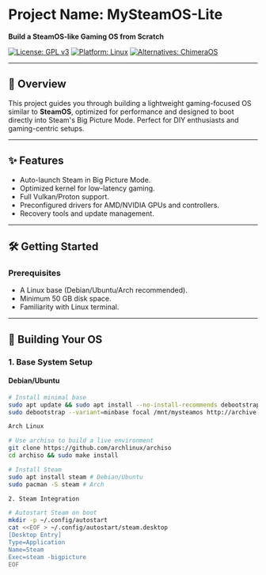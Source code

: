 # Project Name: MySteamOS-Lite  
**Build a SteamOS-like Gaming OS from Scratch**  

[![License: GPL v3](https://img.shields.io/badge/License-GPLv3-blue.svg)](https://www.gnu.org/licenses/gpl-3.0)
[![Platform: Linux](https://img.shields.io/badge/Platform-Linux-blue)](https://www.kernel.org/)
[![Alternatives: ChimeraOS](https://img.shields.io/badge/Alternative-ChimeraOS-green)](https://chimeraos.org)

---

## 📖 Overview  
This project guides you through building a lightweight gaming-focused OS similar to **SteamOS**, optimized for performance and designed to boot directly into Steam's Big Picture Mode. Perfect for DIY enthusiasts and gaming-centric setups.  

---

## ✨ Features  
- Auto-launch Steam in Big Picture Mode.  
- Optimized kernel for low-latency gaming.  
- Full Vulkan/Proton support.  
- Preconfigured drivers for AMD/NVIDIA GPUs and controllers.  
- Recovery tools and update management.  

---

## 🛠️ Getting Started  

### Prerequisites  
- A Linux base (Debian/Ubuntu/Arch recommended).  
- Minimum 50 GB disk space.  
- Familiarity with Linux terminal.  

---

## 🚀 Building Your OS  

### 1. Base System Setup  
#### Debian/Ubuntu  
```bash
# Install minimal base  
sudo apt update && sudo apt install --no-install-recommends debootstrap
sudo debootstrap --variant=minbase focal /mnt/mysteamos http://archive.ubuntu.com/ubuntu

Arch Linux

# Use archiso to build a live environment  
git clone https://github.com/archlinux/archiso
cd archiso && sudo make install

# Install Steam  
sudo apt install steam # Debian/Ubuntu  
sudo pacman -S steam # Arch  

2. Steam Integration

# Autostart Steam on boot  
mkdir -p ~/.config/autostart  
cat <<EOF > ~/.config/autostart/steam.desktop  
[Desktop Entry]  
Type=Application  
Name=Steam  
Exec=steam -bigpicture  
EOF

